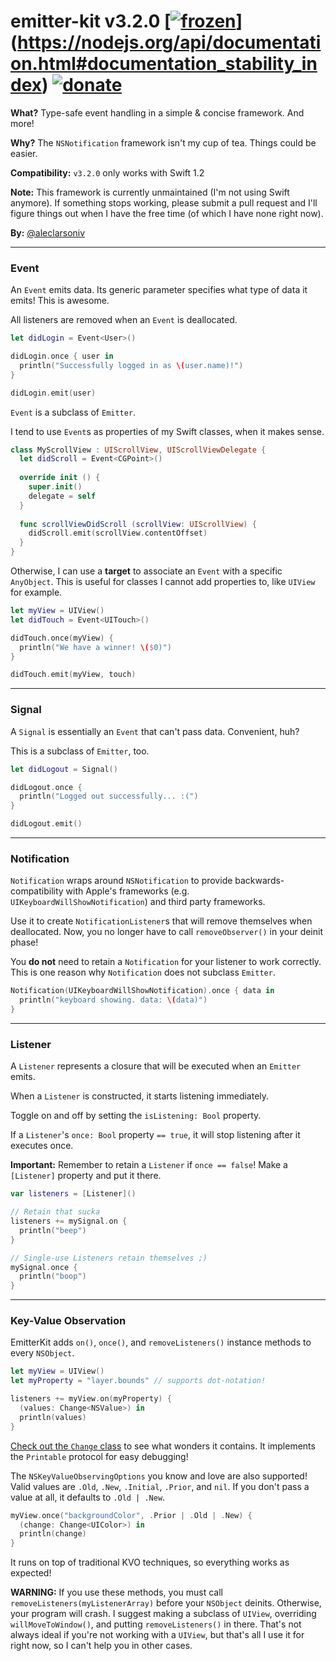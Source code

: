 # emitter-kit v3.2.0 [[![frozen](http://badges.github.io/stability-badges/dist/frozen.svg)](http://github.com/badges/stability-badges "Frozen")](https://nodejs.org/api/documentation.html#documentation_stability_index) [![donate](http://img.shields.io/gratipay/aleclarson.svg "Donate")](https://gratipay.com/aleclarson/)

**What?** Type-safe event handling in a simple & concise framework. And more!

**Why?** The `NSNotification` framework isn't my cup of tea. Things could be easier.

**Compatibility:** `v3.2.0` only works with Swift 1.2

**Note:** This framework is currently unmaintained (I'm not using Swift anymore). If something stops working, please submit a pull request and I'll figure things out when I have the free time (of which I have none right now).

**By:** [@aleclarsoniv](https://twitter.com/aleclarsoniv)

---

### **Event**

An `Event` emits data. Its generic parameter specifies what type of data it emits! This is awesome.

All listeners are removed when an `Event` is deallocated.

```Swift
let didLogin = Event<User>()

didLogin.once { user in
  println("Successfully logged in as \(user.name)!")
}

didLogin.emit(user)
```

`Event` is a subclass of `Emitter`.

I tend to use `Event`s as properties of my Swift classes, when it makes sense.

```Swift   
class MyScrollView : UIScrollView, UIScrollViewDelegate {
  let didScroll = Event<CGPoint>()
  
  override init () {
    super.init()
    delegate = self
  }
  
  func scrollViewDidScroll (scrollView: UIScrollView) {
    didScroll.emit(scrollView.contentOffset)
  }
}
```

Otherwise, I can use a **target** to associate an `Event` with a specific `AnyObject`. This is useful for classes I cannot add properties to, like `UIView` for example.

```Swift
let myView = UIView()
let didTouch = Event<UITouch>()

didTouch.once(myView) {
  println("We have a winner! \($0)")
}

didTouch.emit(myView, touch)
```

---

### **Signal**

A `Signal` is essentially an `Event` that can't pass data. Convenient, huh?

This is a subclass of `Emitter`, too.

```Swift
let didLogout = Signal()

didLogout.once {
  println("Logged out successfully... :(")
}

didLogout.emit()
```

---

### **Notification**

`Notification` wraps around `NSNotification` to provide backwards-compatibility with Apple's frameworks (e.g. `UIKeyboardWillShowNotification`) and third party frameworks. 

Use it to create `NotificationListener`s that will remove themselves when deallocated. Now, you no longer have to call `removeObserver()` in your deinit phase!

You **do not** need to retain a `Notification` for your listener to work correctly. This is one reason why `Notification` does not subclass `Emitter`.

```Swift
Notification(UIKeyboardWillShowNotification).once { data in
  println("keyboard showing. data: \(data)")
}
```

---

### **Listener**

A `Listener` represents a closure that will be executed when an `Emitter` emits. 

When a `Listener` is constructed, it starts listening immediately.

Toggle on and off by setting the `isListening: Bool` property.

If a `Listener`'s `once: Bool` property `== true`, it will stop listening after it executes once.

**Important:** Remember to retain a `Listener` if `once == false`! Make a `[Listener]` property and put it there.

```Swift
var listeners = [Listener]()

// Retain that sucka
listeners += mySignal.on {
  println("beep")
}

// Single-use Listeners retain themselves ;)
mySignal.once {
  println("boop")
}
```

---

### **Key-Value Observation**

EmitterKit adds `on()`, `once()`, and `removeListeners()` instance methods to every `NSObject`.

```Swift
let myView = UIView()
let myProperty = "layer.bounds" // supports dot-notation!

listeners += myView.on(myProperty) { 
  (values: Change<NSValue>) in
  println(values)
}
```

[Check out the `Change` class](https://github.com/aleclarson/emitter-kit/blob/master/src/ChangeListener.swift#L36-L56) to see what wonders it contains. It implements the `Printable` protocol for easy debugging!

The `NSKeyValueObservingOptions` you know and love are also supported! Valid values are `.Old`, `.New`, `.Initial`, `.Prior`, and `nil`. If you don't pass a value at all, it defaults to `.Old | .New`.

```Swift
myView.once("backgroundColor", .Prior | .Old | .New) { 
  (change: Change<UIColor>) in
  println(change)
}
```

It runs on top of traditional KVO techniques, so everything works as expected!

**WARNING:** If you use these methods, you must call `removeListeners(myListenerArray)` before your `NSObject` deinits. Otherwise, your program will crash. I suggest making a subclass of `UIView`, overriding `willMoveToWindow()`, and putting `removeListeners()` in there. That's not always ideal if you're not working with a `UIView`, but that's all I use it for right now, so I can't help you in other cases.
